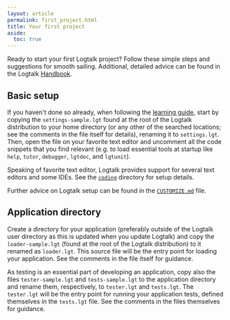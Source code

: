 ```yaml
---
layout: article
permalink: first_project.html
title: Your first project
aside:
  toc: true
---
```


Ready to start your first Logtalk project? Follow these simple steps and suggestions for smooth sailing. Additional, detailed advice can be found in the Logtalk [Handbook](https://logtalk.org/manuals/userman/programming.html).


## Basic setup

If you haven't done so already, when following the [learning guide](learning.html), start by copying the `settings-sample.lgt` found at the root of the Logtalk distribution to your home directory (or any other of the searched locations; see the comments in the file itself for details), renaming it to `settings.lgt`. Then, open the file on your favorite text editor and uncomment all the code snippets that you find relevant (e.g. to load essential tools at startup like `help`, `tutor`, `debugger`, `lgtdoc`, and `lgtunit`).

Speaking of favorite text editor, Logtalk provides support for several text editors and some IDEs. See the [`coding`](https://github.com/LogtalkDotOrg/logtalk3/tree/master/coding/) directory for setup details.

Further advice on Logtalk setup can be found in the [`CUSTOMIZE.md`](https://github.com/LogtalkDotOrg/logtalk3/tree/master/CUSTOMIZE.md) file.


## Application directory

Create a directory for your application (preferably outside of the Logtalk user directory as this is updated when you update Logtalk) and copy the `loader-sample.lgt` (found at the root of the Logtalk distribution) to it renamed as `loader.lgt`. This source file will be the entry point for loading your application. See the comments in the file itself for guidance.

As testing is an essential part of developing an application, copy also the files `tester-sample.lgt` and `tests-sample.lgt` to the application directory and rename them, respectively, to `tester.lgt` and `tests.lgt`. The `tester.lgt` will be the entry point for running your application tests, defined themselves in the `tests.lgt` file. See the comments in the files themselves for guidance.
